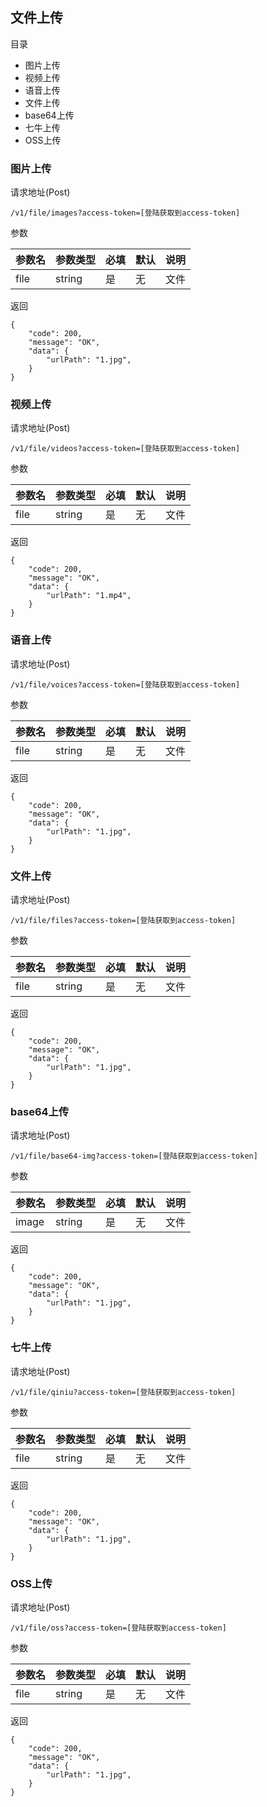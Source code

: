 ## 文件上传

目录

- 图片上传
- 视频上传
- 语音上传
- 文件上传
- base64上传
- 七牛上传
- OSS上传

### 图片上传

请求地址(Post)

```
/v1/file/images?access-token=[登陆获取到access-token]
```

参数

参数名 | 参数类型| 必填 | 默认 | 说明
---|---|---|---|---
file | string| 是 | 无 | 文件

返回

```
{
    "code": 200,
    "message": "OK",
    "data": {
        "urlPath": "1.jpg",
    }
}
```

### 视频上传

请求地址(Post)

```
/v1/file/videos?access-token=[登陆获取到access-token]
```

参数

参数名 | 参数类型| 必填 | 默认 | 说明
---|---|---|---|---
file | string| 是 | 无 | 文件

返回

```
{
    "code": 200,
    "message": "OK",
    "data": {
        "urlPath": "1.mp4",
    }
}
```

### 语音上传

请求地址(Post)

```
/v1/file/voices?access-token=[登陆获取到access-token]
```

参数

参数名 | 参数类型| 必填 | 默认 | 说明
---|---|---|---|---
file | string| 是 | 无 | 文件

返回

```
{
    "code": 200,
    "message": "OK",
    "data": {
        "urlPath": "1.jpg",
    }
}
```

### 文件上传

请求地址(Post)

```
/v1/file/files?access-token=[登陆获取到access-token]
```

参数

参数名 | 参数类型| 必填 | 默认 | 说明
---|---|---|---|---
file | string| 是 | 无 | 文件

返回

```
{
    "code": 200,
    "message": "OK",
    "data": {
        "urlPath": "1.jpg",
    }
}
```

### base64上传

请求地址(Post)

```
/v1/file/base64-img?access-token=[登陆获取到access-token]
```

参数

参数名 | 参数类型| 必填 | 默认 | 说明
---|---|---|---|---
image | string| 是 | 无 | 文件

返回

```
{
    "code": 200,
    "message": "OK",
    "data": {
        "urlPath": "1.jpg",
    }
}
```

### 七牛上传

请求地址(Post)

```
/v1/file/qiniu?access-token=[登陆获取到access-token]
```

参数

参数名 | 参数类型| 必填 | 默认 | 说明
---|---|---|---|---
file | string| 是 | 无 | 文件

返回

```
{
    "code": 200,
    "message": "OK",
    "data": {
        "urlPath": "1.jpg",
    }
}
```

### OSS上传

请求地址(Post)

```
/v1/file/oss?access-token=[登陆获取到access-token]
```

参数

参数名 | 参数类型| 必填 | 默认 | 说明
---|---|---|---|---
file | string| 是 | 无 | 文件

返回

```
{
    "code": 200,
    "message": "OK",
    "data": {
        "urlPath": "1.jpg",
    }
}
```